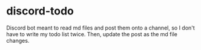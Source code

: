 # discord-todo
Discord bot meant to read md files and post them onto a channel, so I don't have to write my todo list twice. Then, update the post as the md file changes.
